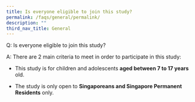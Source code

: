 ```yaml
---
title: Is everyone eligible to join this study?
permalink: /faqs/general/permalink/
description: ""
third_nav_title: General
---
```

Q:  Is everyone eligible to join this study?

A: There are 2 main criteria to meet in order to participate in this study:
* This study is for children and adolescents **aged between 7 to 17 years** old. 

* The study is only open to **Singaporeans and Singapore Permanent Residents** only.
